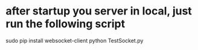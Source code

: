 # after startup you server in local, just run the following script
sudo pip install websocket-client
python TestSocket.py
